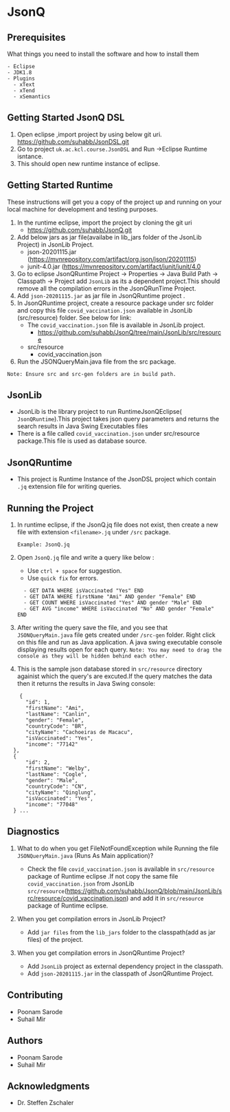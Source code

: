 # JsonQ

## Prerequisites

What things you need to install the software and how to install them

```
- Eclipse
- JDK1.8
- Plugins
  - xText
  - xTend
  - xSemantics    
```
## Getting Started JsonQ DSL

1. Open eclipse ,import project by using below git uri.
      https://github.com/suhabb/JsonDSL.git
2. Go to project ``uk.ac.kcl.course.JsonDSL`` and Run ->Eclipse Runtime isntance.
3. This should open new runtime instance of eclipse.

## Getting Started Runtime

These instructions will get you a copy of the project up and running on your local machine for development and testing purposes. 

1. In the runtime eclipse, import the project by cloning the git uri
      - https://github.com/suhabb/JsonQ.git
2. Add below jars as jar file(availabe in lib_jars folder of the JsonLib Project) in JsonLib Project.
    - json-20201115.jar (https://mvnrepository.com/artifact/org.json/json/20201115)
    - junit-4.0.jar (https://mvnrepository.com/artifact/junit/junit/4.0
3. Go to eclipse JsonQRuntime Project -> Properties -> Java Build Path -> Classpath -> Project add `JsonLib` as its a dependent project.This should remove all the compilation errors in the JsonQRunTime Project.
4. Add ``json-20201115.jar`` as jar file in JsonQRuntime project .
5.  In JsonQRuntime project, create a resource package under src folder and copy this file ``covid_vaccination.json`` available in JsonLib (src/resource) folder. See below for link:
      - The ``covid_vaccination.json`` file is available in JsonLib project.
        - https://github.com/suhabb/JsonQ/tree/main/JsonLib/src/resource
      - src/resource
        - covid_vaccination.json
  6. Run the JSONQueryMain.java file from the src package.
```
Note: Ensure src and src-gen folders are in build path. 
```
  
## JsonLib
  - JsonLib is the library project to run RuntimeJsonQEclipse( ``JsonQRuntime``).This project takes json query parameters and returns the search results in Java Swing Executables files
  - There is a file called ``covid_vaccination.json`` under src/resource package.This file is used as database source.
 
## JsonQRuntime
  - This project is Runtime Instance of the JsonDSL project which contain ``.jq`` extension file for writing queries.
     
## Running the Project

1. In runtime eclipse, if the JsonQ.jq file does not exist, then create a new file with extension ``<filename>.jq`` under ``/src`` package.
    ```
    Example: JsonQ.jq
    ```
3. Open ```JsonQ.jq``` file and write a query like below :
    - Use ``ctrl + space`` for suggestion.
    - Use `quick fix` for errors.
    ```
      - GET DATA WHERE isVaccinated "Yes" END
      - GET DATA WHERE firstName "Ami" AND gender "Female" END
      - GET COUNT WHERE isVaccinated "Yes" AND gender "Male" END
      - GET AVG "income" WHERE isVaccinated "No" AND gender "Female" END
    ```
    
  4.  After writing the query save the file, and you see that ```JSONQueryMain.java``` file gets created under ``/src-gen`` folder. Right click on this file and run as Java application. A java swing executable console displaying results open for each query.
      ``Note: You may need to drag the console as they will be hidden behind each other.``
  5. This is the sample json database stored in `src/resource` directory againist which the query's are excuted.If the query matches the data then it returns the results in Java Swing console: 
  ```
      {
        "id": 1,
        "firstName": "Ami",
        "lastName": "Canlin",
        "gender": "Female",
        "countryCode": "BR",
        "cityName": "Cachoeiras de Macacu",
        "isVaccinated": "Yes",
        "income": "77142"
    },
    {
        "id": 2,
        "firstName": "Welby",
        "lastName": "Cogle",
        "gender": "Male",
        "countryCode": "CN",
        "cityName": "Qinglung",
        "isVaccinated": "Yes",
        "income": "77048"
    } ...
  ```

## Diagnostics

1. What to do when you get FileNotFoundException while Running the file ``JSONQueryMain.java`` (Runs As Main application)?
    - Check the file `covid_vaccination.json` is available in `src/resource` package of Runtime eclipse .If not copy the same file `covid_vaccination.json` from JsonLib `src/resource`(https://github.com/suhabb/JsonQ/blob/main/JsonLib/src/resource/covid_vaccination.json)  and add it in `src/resource` package of Runtime eclipse.

2. When you get compilation errors in JsonLib Project?
      - Add `jar files` from the ``lib_jars`` folder to the classpath(add as jar files) of the project.

3. When you get compilation errors in JsonQRuntime Project?
      - Add ``JsonLib`` project as external dependency project in the classpath.
      - Add ``json-20201115.jar`` in the classpath of JsonQRuntime Project.
       
## Contributing

 - Poonam Sarode
 - Suhail Mir

## Authors

* Poonam Sarode
* Suhail Mir

## Acknowledgments

* Dr. Steffen Zschaler

